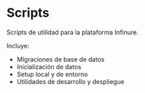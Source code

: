 # Scripts

Scripts de utilidad para la plataforma Infinure.

Incluye:
- Migraciones de base de datos
- Inicialización de datos
- Setup local y de entorno
- Utilidades de desarrollo y despliegue 